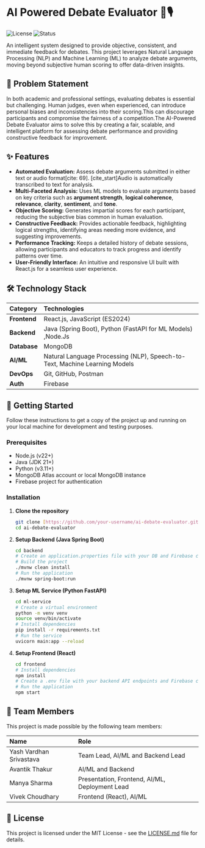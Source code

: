 # AI Powered Debate Evaluator 🤖🎙️

![License](https://img.shields.io/badge/license-MIT-blue.svg)
![Status](https://img.shields.io/badge/status-in%20development-orange.svg)

An intelligent system designed to provide objective, consistent, and immediate feedback for debates. This project leverages Natural Language Processing (NLP) and Machine Learning (ML) to analyze debate arguments, moving beyond subjective human scoring to offer data-driven insights.

## 🎯 Problem Statement

In both academic and professional settings, evaluating debates is essential but challenging. Human judges, even when experienced, can introduce personal biases and inconsistencies into their scoring.This can discourage participants and compromise the fairness of a competition.The AI-Powered Debate Evaluator aims to solve this by creating a fair, scalable, and intelligent platform for assessing debate performance and providing constructive feedback for improvement.

## ✨ Features

* **Automated Evaluation:** Assess debate arguments submitted in either text or audio format[cite: 69]. [cite_start]Audio is automatically transcribed to text for analysis.
* **Multi-Faceted Analysis:** Uses ML models to evaluate arguments based on key criteria such as **argument strength**, **logical coherence**, **relevance**, **clarity**, **sentiment**, and **tone**.
* **Objective Scoring:** Generates impartial scores for each participant, reducing the subjective bias common in human evaluation.
* **Constructive Feedback:** Provides actionable feedback, highlighting logical strengths, identifying areas needing more evidence, and suggesting improvements.
* **Performance Tracking:** Keeps a detailed history of debate sessions, allowing participants and educators to track progress and identify patterns over time.
* **User-Friendly Interface:** An intuitive and responsive UI built with React.js for a seamless user experience.

## 🛠️ Technology Stack

| Category      | Technologies                                                                          |
| :------------ | :------------------------------------------------------------------------------------ |
| **Frontend** | React.js, JavaScript (ES2024)                                         |
| **Backend** |Java (Spring Boot), Python (FastAPI for ML Models) ,Node.Js                |
| **Database** |MongoDB                                                               |
| **AI/ML** | Natural Language Processing (NLP), Speech-to-Text, Machine Learning Models   |
| **DevOps** |Git, GitHub, Postman                                                    |
| **Auth** | Firebase                                                                  |

## 🚀 Getting Started

Follow these instructions to get a copy of the project up and running on your local machine for development and testing purposes.

### Prerequisites

* Node.js (v22+)
* Java (JDK 21+) 
* Python (v3.11+)
* MongoDB Atlas account or local MongoDB instance 
* Firebase project for authentication

### Installation

1.  **Clone the repository**
    ```sh
    git clone [https://github.com/your-username/ai-debate-evaluator.git](https://github.com/your-username/ai-debate-evaluator.git)
    cd ai-debate-evaluator
    ```

2.  **Setup Backend (Java Spring Boot)**
    ```sh
    cd backend
    # Create an application.properties file with your DB and Firebase credentials
    # Build the project
    ./mvnw clean install
    # Run the application
    ./mvnw spring-boot:run
    ```

3.  **Setup ML Service (Python FastAPI)**
    ```sh
    cd ml-service
    # Create a virtual environment
    python -m venv venv
    source venv/bin/activate
    # Install dependencies
    pip install -r requirements.txt
    # Run the service
    uvicorn main:app --reload
    ```

4.  **Setup Frontend (React)**
    ```sh
    cd frontend
    # Install dependencies
    npm install
    # Create a .env file with your backend API endpoints and Firebase config
    # Run the application
    npm start
    ```

## 👥 Team Members

This project is made possible by the following team members:

| Name                   | Role                                        |
| :--------------------- | :------------------------------------------ |
| Yash Vardhan Srivastava| Team Lead, AI/ML and Backend Lead  |
| Avantik Thakur         | AI/ML and Backend                 |
| Manya Sharma           | Presentation, Frontend, AI/ML, Deployment Lead  |
| Vivek Choudhary        | Frontend (React), AI/ML          |

## 📄 License

This project is licensed under the MIT License - see the [LICENSE.md](LICENSE.md) file for details.
